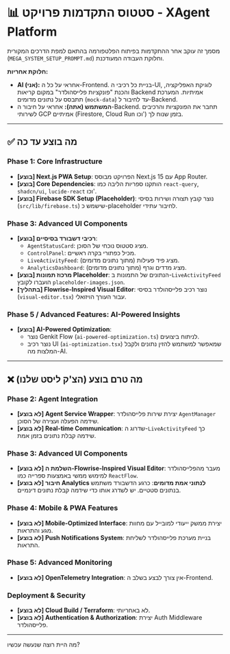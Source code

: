 # 📊 סטטוס התקדמות פרויקט - XAgent Platform

מסמך זה עוקב אחר ההתקדמות בפיתוח הפלטפורמה בהתאם למפת הדרכים המקורית (`MEGA_SYSTEM_SETUP_PROMPT.md`) וחלוקת העבודה המעודכנת.

**חלוקת אחריות:**
- **AI (אני):** אחראי על כל ה-Frontend. בניית כל רכיבי ה-UI, לוגיקת האפליקציה, והכנת "פונקציות פלייסהולדר" במקום קריאות Backend אמיתיות. המערכת תתבסס על נתונים מדומים (`mock-data`) עד לחיבור ל-Backend.
- **המשתמש (אתה):** אחראי על חיבור ה-Backend. תחבר את הפונקציות והרכיבים לשירותי GCP אמיתיים (Firestore, Cloud Run וכו') בזמן שנוח לך.

---

## ✅ מה בוצע עד כה

### Phase 1: Core Infrastructure
- **[בוצע] Next.js PWA Setup**: הפרויקט מבוסס Next.js 15 עם App Router.
- **[בוצע] Core Dependencies**: הותקנו ספריות הליבה כמו `react-query`, `shadcn/ui`, `lucide-react` וכו'.
- **[בוצע] Firebase SDK Setup (Placeholder)**: נוצר קובץ תצורה ושירות בסיסי (`src/lib/firebase.ts`) שישמש כ-placeholder לחיבור עתידי.

### Phase 3: Advanced UI Components
- **[בוצע] רכיבי דשבורד בסיסיים**:
    - `AgentStatusCard`: מציג סטטוס נוכחי של הסוכן.
    - `ControlPanel`: מכיל כפתורי בקרה ראשיים.
    - `LiveActivityFeed`: מציג פיד פעילות (מתוך נתונים מדומים).
    - `AnalyticsDashboard`: מציג מדדים וגרף (מתוך נתונים מדומים).
- **[בוצע] מרכוז תמונות Placeholder**: הנתונים של התמונות ב-`LiveActivityFeed` הועברו לקובץ `placeholder-images.json`.
- **[בתהליך] Flowrise-Inspired Visual Editor**: נוצר רכיב פלייסהולדר בסיסי (`visual-editor.tsx`) עבור העורך הויזואלי.

### Phase 5 / Advanced Features: AI-Powered Insights
- **[בוצע] AI-Powered Optimization**:
    - נוצר Genkit Flow (`ai-powered-optimization.ts`) לניתוח ביצועים.
    - נוצר רכיב UI (`ai-optimization.tsx`) שמאפשר למשתמש להזין נתונים ולקבל המלצות מה-AI.

---

## ❌ מה טרם בוצע (הצ'ק ליסט שלנו)

### Phase 2: Agent Integration
- **[לא בוצע] Agent Service Wrapper**: יצירת שירות פלייסהולדר `AgentManager` שידמה הפעלה ועצירה של הסוכן.
- **[לא בוצע] Real-time Communication**: שדרוג ה-`LiveActivityFeed` כך שידמה קבלת נתונים בזמן אמת.

### Phase 3: Advanced UI Components
- **[לא בוצע] השלמת ה-Flowrise-Inspired Visual Editor**: מעבר מהפלייסהולדר למימוש ממשי באמצעות ספרייה כמו `ReactFlow`.
- **[לא בוצע] חיבור Analytics לנתוני אמת מדומים**: כרגע הדשבורד משתמש בנתונים סטטיים. יש לשדרג אותו כדי שידמה קבלת נתונים דינמיים.

### Phase 4: Mobile & PWA Features
- **[לא בוצע] Mobile-Optimized Interface**: יצירת ממשק ייעודי למובייל עם מחוות מגע והתראות.
- **[לא בוצע] Push Notifications System**: בניית מערכת פלייסהולדר לשליחת התראות.

### Phase 5: Advanced Monitoring
- **[לא בוצע] OpenTelemetry Integration**: אין צורך לבצע בשלב ה-Frontend.

### Deployment & Security
- **[לא בוצע] Cloud Build / Terraform**: לא באחריותי.
- **[לא בוצע] Authentication & Authorization**: יצירת Auth Middleware פלייסהולדר.

---

מה היית רוצה שנעשה עכשיו?
